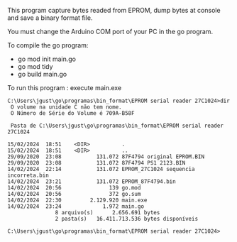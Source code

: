 This program capture bytes readed from EPROM, dump bytes at console and save a binary format file. 

You must change the Arduino COM port of your PC in the go program. 

To compile the go program: 

* go mod init main.go
* go mod tidy
* go build main.go

To run this program : execute main.exe


```
C:\Users\jgust\go\programas\bin_format\EPROM serial reader 27C1024>dir
 O volume na unidade C não tem nome.
 O Número de Série do Volume é 709A-B58F

 Pasta de C:\Users\jgust\go\programas\bin_format\EPROM serial reader 27C1024

15/02/2024  18:51    <DIR>          .
15/02/2024  18:51    <DIR>          ..
29/09/2020  23:08           131.072 87F4794 original EPROM.BIN
29/09/2020  23:08           131.072 87F4794 PS1 2123.BIN
14/02/2024  22:14           131.072 EPROM_27C1024 sequencia incorreta.bin
14/02/2024  23:21           131.072 EPROM_87F4794.bin
14/02/2024  20:56               139 go.mod
14/02/2024  20:56               372 go.sum
14/02/2024  22:30         2.129.920 main.exe
14/02/2024  23:24             1.972 main.go
               8 arquivo(s)      2.656.691 bytes
               2 pasta(s)   16.411.713.536 bytes disponíveis

C:\Users\jgust\go\programas\bin_format\EPROM serial reader 27C1024>
```
